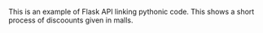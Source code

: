 This is an example of Flask API linking pythonic code.
This shows a short process of discoounts given in malls.
